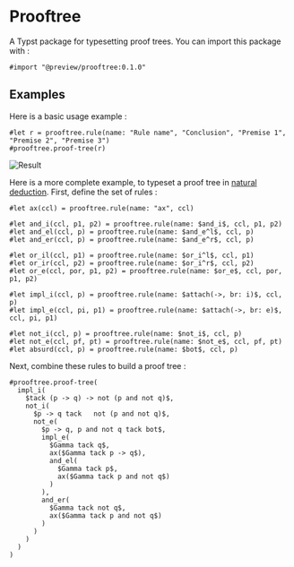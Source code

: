 # Prooftree

A Typst package for typesetting proof trees. You can import this package with :

```typst
#import "@preview/prooftree:0.1.0"
```

## Examples

Here is a basic usage example :

```typst
#let r = prooftree.rule(name: "Rule name", "Conclusion", "Premise 1", "Premise 2", "Premise 3")
#prooftree.proof-tree(r)
```

![Result](https://github.com/typst/packages/assets/148579668/e349f3c9-d461-48ef-a4f4-d57ef4b940c9)

Here is a more complete example, to typeset a proof tree in [natural deduction](https://en.wikipedia.org/wiki/Natural_deduction). First, define the set of rules :

```typst
#let ax(ccl) = prooftree.rule(name: "ax", ccl)

#let and_i(ccl, p1, p2) = prooftree.rule(name: $and_i$, ccl, p1, p2)
#let and_el(ccl, p) = prooftree.rule(name: $and_e^l$, ccl, p)
#let and_er(ccl, p) = prooftree.rule(name: $and_e^r$, ccl, p)

#let or_il(ccl, p1) = prooftree.rule(name: $or_i^l$, ccl, p1)
#let or_ir(ccl, p2) = prooftree.rule(name: $or_i^r$, ccl, p2)
#let or_e(ccl, por, p1, p2) = prooftree.rule(name: $or_e$, ccl, por, p1, p2)

#let impl_i(ccl, p) = prooftree.rule(name: $attach(->, br: i)$, ccl, p)
#let impl_e(ccl, pi, p1) = prooftree.rule(name: $attach(->, br: e)$, ccl, pi, p1)

#let not_i(ccl, p) = prooftree.rule(name: $not_i$, ccl, p)
#let not_e(ccl, pf, pt) = prooftree.rule(name: $not_e$, ccl, pf, pt)
#let absurd(ccl, p) = prooftree.rule(name: $bot$, ccl, p)
```

Next, combine these rules to build a proof tree :


```typst
#prooftree.proof-tree(
  impl_i(
    $tack (p -> q) -> not (p and not q)$,
    not_i(
      $p -> q tack   not (p and not q)$,
      not_e(
        $p -> q, p and not q tack bot$,
        impl_e(
          $Gamma tack q$,
          ax($Gamma tack p -> q$),
          and_el(
            $Gamma tack p$,
            ax($Gamma tack p and not q$)
          )
        ),
        and_er(
          $Gamma tack not q$,
          ax($Gamma tack p and not q$)
        )
      )
    )
  )
)
```

